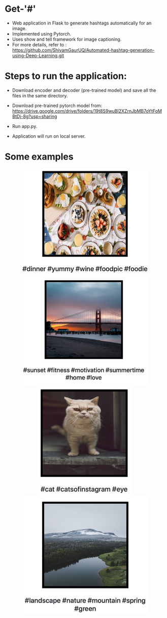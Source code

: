 # Get-'#'

- Web application in Flask to generate hashtags automatically for an image.
- Implemented using Pytorch.
- Uses show and tell framework for image captioning.
- For more details, refer to : https://github.com/ShivamGaurUQ/Automated-hashtag-generation-using-Deep-Learning.git

# Steps to run the application:
- Download encoder and decoder (pre-trained model) and save all the files in the same directory.
- Download pre-trained pytorch model from: https://drive.google.com/drive/folders/19t8S9wuBl2XZrnJbMB7oYtFoMBtDj-8g?usp=sharing

- Run app.py.
- Application will run on local server.

# Some examples
<p align="center"

<img src="images/img6.png" width="400"> 
<img src="images/img3.png" width="400"> 
<img src="images/img5.png" width="400"> 
<img src="images/img2.png" width="300"> 
<img src="images/img6.png" width="400">

</p>




